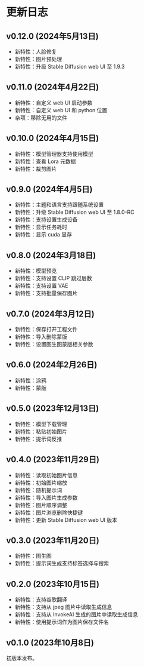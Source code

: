 # 更新日志

## v0.12.0 (2024年5月13日)

* 新特性：人脸修复
* 新特性：图片预处理
* 新特性：升级 Stable Diffusion web UI 至 1.9.3 

## v0.11.0 (2024年4月22日)

* 新特性：自定义 web UI 启动参数
* 新特性：自定义 web UI 和 python 位置
* 杂项：移除无用的文件

## v0.10.0 (2024年4月15日)

* 新特性：模型管理器支持使用模型
* 新特性：查看 Lora 元数据
* 新特性：裁剪图片

## v0.9.0 (2024年4月5日)

* 新特性：主题和语言支持跟随系统设置
* 新特性：升级 Stable Diffusion web UI 至 1.8.0-RC 
* 新特性：支持设置生成设备
* 新特性：显示任务耗时
* 新特性：显示 cuda 显存

## v0.8.0 (2024年3月18日)

* 新特性：模型预览
* 新特性：支持设置 CLIP 跳过层数
* 新特性：支持设置 VAE
* 新特性：支持批量保存图片

## v0.7.0 (2024年3月12日)

* 新特性：保存打开工程文件
* 新特性：导入删除蒙版
* 新特性：设置图生图蒙版相关参数

## v0.6.0 (2024年2月26日)

* 新特性：涂鸦
* 新特性：蒙版

## v0.5.0 (2023年12月13日)

* 新特性：模型下载管理
* 新特性：粘贴初始图片
* 新特性：提示词反推

## v0.4.0 (2023年11月29日)

* 新特性：读取初始图片信息
* 新特性：初始图片缩放
* 新特性：随机提示词
* 新特性：导入图片生成参数
* 新特性：图片顺序调整
* 新特性：图片浏览删除快捷键
* 新特性：更新 Stable Diffusion web UI 版本

## v0.3.0 (2023年11月20日)

* 新特性：图生图
* 新特性：提示词生成支持标签选择与搜索

## v0.2.0 (2023年10月15日)

* 新特性：支持谷歌翻译
* 新特性：支持从 jpeg 图片中读取生成信息
* 新特性：支持从 InvokeAI 生成的图片中读取生成信息
* 新特性：使用提示词作为图片保存文件名

## v0.1.0 (2023年10月8日)

初版本发布。
